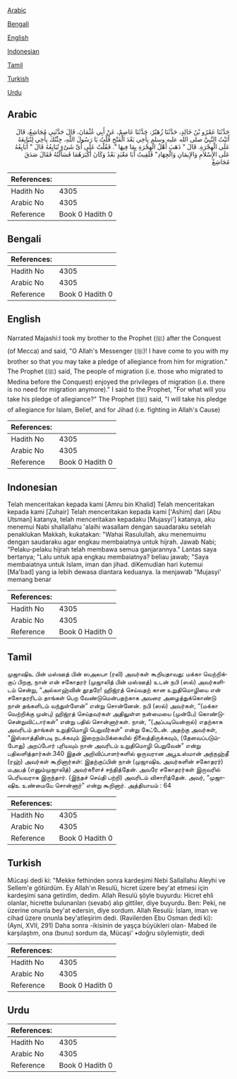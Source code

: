 [Arabic](#arabic)

[Bengali](#bengali)

[English](#english)

[Indonesian](#indonesian)

[Tamil](#tamil)

[Turkish](#turkish)

[Urdu](#urdu)

## Arabic


<div dir="rtl" lang="ar" style={{fontSize:'larger',backgroundColor:'#f8f9fa',padding:20}}>
حَدَّثَنَا عَمْرُو بْنُ خَالِدٍ، حَدَّثَنَا زُهَيْرٌ، حَدَّثَنَا عَاصِمٌ، عَنْ أَبِي عُثْمَانَ، قَالَ حَدَّثَنِي مُجَاشِعٌ، قَالَ أَتَيْتُ النَّبِيَّ صلى الله عليه وسلم بِأَخِي بَعْدَ الْفَتْحِ قُلْتُ يَا رَسُولَ اللَّهِ، جِئْتُكَ بِأَخِي لِتُبَايِعَهُ عَلَى الْهِجْرَةِ‏.‏ قَالَ ‏"‏ ذَهَبَ أَهْلُ الْهِجْرَةِ بِمَا فِيهَا ‏"‏‏.‏ فَقُلْتُ عَلَى أَىِّ شَىْءٍ تُبَايِعُهُ قَالَ ‏"‏ أُبَايِعُهُ عَلَى الإِسْلاَمِ وَالإِيمَانِ وَالْجِهَادِ‏" فَلَقِيتُ أَبَا مَعْبَدٍ بَعْدُ وَكَانَ أَكْبَرَهُمَا فَسَأَلْتُهُ فَقَالَ صَدَقَ مُجَاشِعٌ‏
</div>
<div style={{backgroundColor:'#f8f9fa',padding:20, marginBottom: 10}}><table> <thead> <tr> <th>References:</th> <th></th> </tr> </thead> <tbody><tr><td>Hadith No</td><td>4305</td></tr><tr><td>Arabic No</td><td>4305</td></tr><tr><td>Reference</td><td>Book 0 Hadith 0</td></tr></tbody></table></div>

## Bengali


<div dir="ltr" lang="bn" style={{fontSize:'larger',backgroundColor:'#f8f9fa',padding:20}}>

</div>
<div style={{backgroundColor:'#f8f9fa',padding:20, marginBottom: 10}}><table> <thead> <tr> <th>References:</th> <th></th> </tr> </thead> <tbody><tr><td>Hadith No</td><td>4305</td></tr><tr><td>Arabic No</td><td>4305</td></tr><tr><td>Reference</td><td>Book 0 Hadith 0</td></tr></tbody></table></div>

## English


<div dir="ltr" lang="en" style={{fontSize:'larger',backgroundColor:'#f8f9fa',padding:20}}>
Narrated Majashi:I took my brother to the Prophet (ﷺ) after the Conquest (of Mecca) and said, "O Allah's Messenger (ﷺ)! I have come to you with my brother so that you may take a pledge of allegiance from him for migration." The Prophet (ﷺ) said, The people of migration (i.e. those who migrated to Medina before the Conquest) enjoyed the privileges of migration (i.e. there is no need for migration anymore)." I said to the Prophet, "For what will you take his pledge of allegiance?" The Prophet (ﷺ) said, "I will take his pledge of allegiance for Islam, Belief, and for Jihad (i.e. fighting in Allah's Cause)
</div>
<div style={{backgroundColor:'#f8f9fa',padding:20, marginBottom: 10}}><table> <thead> <tr> <th>References:</th> <th></th> </tr> </thead> <tbody><tr><td>Hadith No</td><td>4305</td></tr><tr><td>Arabic No</td><td>4305</td></tr><tr><td>Reference</td><td>Book 0 Hadith 0</td></tr></tbody></table></div>

## Indonesian


<div dir="ltr" lang="id" style={{fontSize:'larger',backgroundColor:'#f8f9fa',padding:20}}>
Telah menceritakan kepada kami [Amru bin Khalid] Telah menceritakan kepada kami [Zuhair] Telah menceritakan kepada kami ['Ashim] dari [Abu Utsman] katanya, telah menceritakan kepadaku [Mujasyi'] katanya, aku menemui Nabi shallallahu 'alaihi wasallam dengan sauadaraku setelah penaklukan Makkah, kukatakan: "Wahai Rasulullah, aku menemuimu dengan saudaraku agar engkau membaiatnya untuk hijrah. Jawab Nabi; "Pelaku-pelaku hijrah telah membawa semua ganjarannya." Lantas saya bertanya; "Lalu untuk apa engkau membaiatnya? beliau jawab; "Saya membaiatnya untuk Islam, iman dan jihad. diKemudian hari kutemui [Ma'bad] yang ia lebih dewasa diantara keduanya. Ia menjawab "Mujasyi' memang benar
</div>
<div style={{backgroundColor:'#f8f9fa',padding:20, marginBottom: 10}}><table> <thead> <tr> <th>References:</th> <th></th> </tr> </thead> <tbody><tr><td>Hadith No</td><td>4305</td></tr><tr><td>Arabic No</td><td>4305</td></tr><tr><td>Reference</td><td>Book 0 Hadith 0</td></tr></tbody></table></div>

## Tamil


<div dir="ltr" lang="ta" style={{fontSize:'larger',backgroundColor:'#f8f9fa',padding:20}}>
முஜாஷிஉ பின் மஸ்ஊத் பின் ஸஅலபா (ரலி) அவர்கள் கூறியதாவது: மக்கா வெற்றிக்குப் பிறகு, நான் என் சகோதரர் (முஜாலித் பின் மஸ்ஊத்) உடன் நபி (ஸல்) அவர்களிடம் சென்று, “அல்லாஹ்வின் தூதரே! ஹிஜ்ரத் செய்வதற் கான உறுதிமொழியை என் சகோதரரிடம் தாங்கள் பெற வேண்டுமென்பதற்காக அவரை அழைத்துக்கொண்டு நான் தங்களிடம் வந்துள்ளேன்” என்று சொன்னேன். நபி (ஸல்) அவர்கள், “(மக்கா வெற்றிக்கு முன்பு) ஹிஜ்ரத் செய்தவர்கள் அதிலுள்ள நன்மையை (முன்பே) கொண்டுசென்றுவிட்டார்கள்” என்று பதில் சொன்னார்கள். நான், “(அப்படியென்றால்) எதற்காக அவரிடம் தாங்கள் உறுதிமொழி பெறுவீர்கள்” என்று கேட்டேன். அதற்கு அவர்கள், “இஸ்லாத்தின்படி நடக்கவும் இறைநம்பிக்கையில் நிலைத்திருக்கவும், (தேவைப்படும்போது) அறப்போர் புரியவும் நான் அவரிடம் உறுதிமொழி பெறுவேன்” என்று பதிலளித்தார்கள்.340 இதன் அறிவிப்பாளர்களில் ஒருவரான அபூஉஸ்மான் அந்நஹ்தீ (ரஹ்) அவர்கள் கூறினார்கள்: இதற்குப்பின் நான் (முஜாஷிஉ அவர்களின் சகோதரர்) மஅபத் (எனும்முஜாலித்) அவர்களைச் சந்தித்தேன். அவரே சகோதரர்கள் இருவரில் பெரியவராக இருந்தார். (இந்தச் செய்தி பற்றி) அவரிடம் விசாரித்தேன். அவர், “முஜாஷிஉ உண்மையே சொன்னார்” என்று கூறினார். அத்தியாயம் : 64
</div>
<div style={{backgroundColor:'#f8f9fa',padding:20, marginBottom: 10}}><table> <thead> <tr> <th>References:</th> <th></th> </tr> </thead> <tbody><tr><td>Hadith No</td><td>4305</td></tr><tr><td>Arabic No</td><td>4305</td></tr><tr><td>Reference</td><td>Book 0 Hadith 0</td></tr></tbody></table></div>

## Turkish


<div dir="ltr" lang="tr" style={{fontSize:'larger',backgroundColor:'#f8f9fa',padding:20}}>
Mücaşi dedi ki: "Mekke fethinden sonra kardeşimi Nebi Sallallahu Aleyhi ve Sellem'e götürdüm. Ey Allah'ın Resulü, hicret üzere bey'at etmesi için kardeşimi sana getirdim, dedim. Allah Resulü şöyle buyurdu: Hicret ehli olanlar, hicrette bulunanları (sevabı) alıp gittiler, diye buyurdu. Ben: Peki, ne üzerine onunla bey'at edersin, diye sordum. Allah Resulü: İslam, iman ve cihad üzere onunla bey'atleşirim dedi. (Ravilerden Ebu Osman dedi ki): (Ayni, XVII, 291) Daha sonra -ikisinin de yaşça büyükleri olan- Mabed ile karşılaştım, ona (bunu) sordum da, Mücaşi' •doğru söylemiştir, dedi
</div>
<div style={{backgroundColor:'#f8f9fa',padding:20, marginBottom: 10}}><table> <thead> <tr> <th>References:</th> <th></th> </tr> </thead> <tbody><tr><td>Hadith No</td><td>4305</td></tr><tr><td>Arabic No</td><td>4305</td></tr><tr><td>Reference</td><td>Book 0 Hadith 0</td></tr></tbody></table></div>

## Urdu


<div dir="rtl" lang="ur" style={{fontSize:'larger',backgroundColor:'#f8f9fa',padding:20}}>

</div>
<div style={{backgroundColor:'#f8f9fa',padding:20, marginBottom: 10}}><table> <thead> <tr> <th>References:</th> <th></th> </tr> </thead> <tbody><tr><td>Hadith No</td><td>4305</td></tr><tr><td>Arabic No</td><td>4305</td></tr><tr><td>Reference</td><td>Book 0 Hadith 0</td></tr></tbody></table></div>